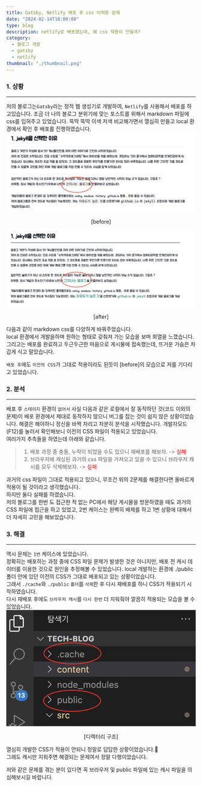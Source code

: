 ```yaml
---
title: Gatsby, Netlify 배포 후 css 미적용 문제
date: "2024-02-14T18:00:00"
type: blog
description: netlify로 배포했는데, 왜 css 적용이 안될까?
category: 
  - 블로그 개발
  - gatsby
  - netlify
thumbnail: "./thumbnail.png"
---
```


### 1. 상황
---
저의 블로그는`Gatsby`라는 정적 웹 생성기로 개발하여, `Netlify`를 사용해서 배포를 하고있습니다. 조금 더 나의 블로그 분위기에 맞는 포스트를 위해서 markdown 파일에 css를 입혀주고 있었습니다. 뚝딱 뚝딱 이색 저색 비교해가면서 열심히 만들고 local 환경에서 확인 후 배포를 진행하였습니다.
![비포](image.png)
<center>[before]</center>

![애프터](image-1.png)
<center>[after]</center>

다음과 같이 markdown css를 다양하게 바꿔주었습니다.  
local 환경에서 개발을하며 원하는 형태로 갖춰져 가는 모습을 보며 희열을 느꼈습니다. 그리고는 배포를 완료하고 두근두근한 마음으로 게시물에 접속했는데,
뜨거운 가슴은 차갑게 식고 말았습니다.  

`배포 후`에도 `이전의 CSS`가 그대로 적용이라도 된듯이 [before]의 모습으로 저를 기다리고 있었습니다.

### 2. 분석
---
배포 후 `스테이지` 환경이 `없어서` 사실 다음과 같은 로컬에서 잘 동작하던 것(코드 이외의 문제)이 배포 환경에서 제대로 동작하지 않으니 버그를 잡는 것이 쉽지 않은 상황이었습니다. 해결은 해야하니 정신을 바짝 차리고 차분히 분석을 시작했습니다.
개발자모드(F12)를 눌러서 확인해보니 이전의 CSS 파일이 적용되고 있었습니다.  
여러가지 추측들을 하였는데 아래와 같습니다.

> 1. 배포 과정 중 충돌, 누락이 되었을 수도 있으니 재배포를 해보자. -> <span style="color: red">실패</span>
> 2. 브라우저에 캐싱된 과거의 css 파일을 가져오고 있을 수 있으니 브라우저 캐시를 모두 삭제해보자. -> <span style="color: red">실패</span>

과거의 css 파일이 그대로 적용되고 있으니, 무조건 위의 2문제를 해결한다면 올바르게 적용이 될 것이라고 생각했습니다.  
하지만 둘다 실패를 하였습니다.  
저의 블로그를 한번 도 접근한 적 없는 PC에서 해당 게시물을 방문하였을 때도 과거의 CSS 파일에 접근을 하고 있었고, 2번 케이스는 완벽히 배제를 하고 1번 상황에 대해서 더 자세히 고민을 해보았습니다.

### 3. 해결
---
역시 문제는 `1번` 케이스에 있었습니다.  
정확히는 배포하는 과정 중에 CSS 파일 문제가 발생한 것은 아니지만, 배포 전 캐시 데이터를 이용한 것으로 원인을 추정해볼 수 있었습니다.
local 개발하는 환경에 ./public 폴더 안에 있던 이전의 CSS가 그대로 배포되고 있는 상황이었습니다.  
그래서 `./cache`와 `./public` `폴더`를 `삭제`한 후 다시 재배포를 하니 CSS가 적용되기 시작하였습니다.   
다시 재배포 후에도 `브라우저 캐시`를 `다시 한번` 더 지워줘야 깔끔히 적용되는 모습을 볼 수 있었습니다.
![디렉터리구조](image-2.png)
<center>[디렉터리 구조]</center>

열심히 개발한 CSS가 적용이 안되니 정말로 답답한 상황이었습니다.🥲  
그래도 캐시만 지워주면 해결되는 문제여서 정말 다행이었습니다.  

저와 같은 문제를 겪는 분이 있다면 꼭 브라우저 및 public 파일에 있는 캐시 파일을 의심해보시길 바랍니다.